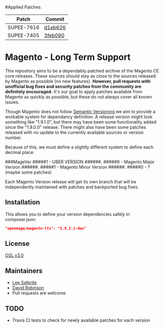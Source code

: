 #Applied Patches

| Patch | Commit |
| ----- | ------ |
| SUPEE-7616 | [d1eb626](https://github.com/OpenMage/magento-lts/commit/d1eb626) |
| SUPEE-7405 | [3feb090](https://github.com/OpenMage/magento-lts/commit/3feb090) |


# Magento - Long Term Support

This repository aims to be a dependably patched archive of the Magento CE core releases. These sources should stay as close to the sources released by Magento as possible (no new features).  **However, pull requests with unofficial bug fixes and security patches from the community are definitely encouraged.** It's our goal to apply patches available from Magento as quickly as possible, but these do not always cover all known issues.

Though Magento does not follow [Semantic Versioning](http://semver.org/) we aim to provide a workable system for dependancy definition.  A release version might look something like "1.9.1.0", but there may have been some functionality added since the "1.9.0.0" release.  There might also have been some patches released with no update to the currently available sources or version number.  

Because of this, we must define a slightly different system to define each decimal place.


##\#MageVer
#####1 - UBER VERSION
######.
#####9 - Magento Major Version
######.
#####1 - Magento Minor Version
######.
#####0 - ? (maybe some patches)


Each Magento Version release will get its own branch that will be independently maintained with patches and backported bug fixes.


## Installation
This allows you to define your version dependencies safely in composer.json:

```json
"openmage/magento-lts": "1.9.2.1-dev"
```


## License
[OSL v3.0](http://opensource.org/licenses/OSL-3.0)


## Maintainers
* [Lee Saferite](https://github.com/LeeSaferite)
* [David Robinson](https://github.com/drobinson)
* Pull requests are welcome


## TODO
* Travis CI tests to check for newly available patches for each version
